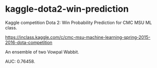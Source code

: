 # kaggle-dota2-win-prediction
Kaggle competition Dota 2: Win Probability Prediction for CMC MSU ML class.

https://inclass.kaggle.com/c/cmc-msu-machine-learning-spring-2015-2016-dota-competition

An ensemble of two Vowpal Wabbit.

AUC: 0.76458.
